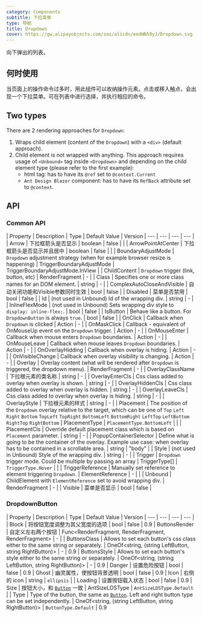 ```yaml
---
category: Components
subtitle: 下拉菜单
type: 导航
title: Dropdown
cover: https://gw.alipayobjects.com/zos/alicdn/eedWN59yJ/Dropdown.svg
---
```


向下弹出的列表。

## 何时使用

当页面上的操作命令过多时，用此组件可以收纳操作元素。点击或移入触点，会出现一个下拉菜单。可在列表中进行选择，并执行相应的命令。

## Two types

There are 2 rendering approaches for `Dropdown`:  
1. Wraps child element (content of the `Dropdown`) with a `<div>` (default approach).
2. Child element is not wrapped with anything. This approach requires usage of `<Unbound>` tag inside `<Dropdown>` and depending on the child element type (please refer to the first example):
   - html tag: has to have its `@ref` set to `@context.Current` 
   - `Ant Design Blazor` component: has to have its `RefBack` attribute set to `@context`.

## API

### Common API

| Property | Description | Type | Default Value | Version 
| --- | --- | --- | --- |
| Arrow | 下拉框箭头是否显示 | boolean | false |  |
| ArrowPointAtCenter | 下拉框箭头是否显示并且居中 | boolean | false |  |
| BoundaryAdjustMode | `Dropdown` adjustment strategy (when for example browser resize is happening)         | TriggerBoundaryAdjustMode    | TriggerBoundaryAdjustMode.InView         |
| ChildContent | `Dropdown` trigger (link, button, etc)         | RenderFragment    | -         |
| Class | Specifies one or more class names for an DOM element.         |  string   | -         |
| ComplexAutoCloseAndVisible |  自动关闭功能和Visible参数同时生效       | bool     | false         |
| Disabled | 菜单是否禁用         | bool    | false     |
| Id | (not used in Unbound) Id of the wrapping div.          | string    | -         |
| InlineFlexMode | (not used in Unbound) Sets wrapping div style to `display: inline-flex;`.         | bool    | false     |
| IsButton | Behave like a button. For `DropdownButton` is always `true`.        | bool    | false         |
| OnClick | Callback when `Dropdown` is clicked          | Action    | -         |
| OnMaskClick | Callback - equivalent of OnMouseUp event on the `Dropdown` trigger.         | Action    | -         |
| OnMouseEnter | Callback when mouse enters `Dropdown` boundaries.         | Action    | -         |
| OnMouseLeave | Callback when mouse leaves `Dropdown` boundaries.         | Action    | -         |
| OnOverlayHidding | Callback when overlay is hiding.         | Action<bool>    | -         |
| OnVisibleChange |  Callback when overlay visibility is changing.        | Action<bool>    | -         |
| Overlay | Overlay content (what will be rendered after `Dropdown` is triggered, the dropdown menu).          | RenderFragment    | -         |
| OverlayClassName | 下拉根元素的类名称       | string    | -         |
| OverlayEnterCls | Css class added to overlay when overlay is shown.         | string    | -         |
| OverlayHiddenCls | Css class added to overlay when overlay is hidden.         | string    | -         |
| OverlayLeaveCls | Css class added to overlay when overlay is hiding.         | string    | -         |
| OverlayStyle | 下拉根元素的样式         | string    | -         |
| Placement | The position of the `Dropdown` overlay relative to the target, which can be one of `Top` `Left` `Right` `Bottom` `TopLeft` `TopRight` `BottomLeft` `BottomRight` `LeftTop` `LeftBottom` `RightTop` `RightBottom` | PlacementType | `PlacementType.BottomLeft` |  |
| PlacementCls | Override default placement class which is based on `Placement` parameter.         | string    | -         |
| PopupContainerSelector | Define what is going to be the container of the overlay. Example use case: when overlay has to be contained in a scrollable area.         | string    | "body"       |
| Style | (not used in Unbound) Style of the wrapping div.          | string    | -         |
| Trigger | `Dropdown` trigger mode. Could be multiple by passing an array | TriggerType[] | `TriggerType.Hover` |  |
| TriggerReference | Manually set reference to element triggering `Dropdown`. | ElementReference | - |  |
| Unbound | ChildElement with `ElementReference` set to avoid wrapping div.         | RenderFragment<ForwardRef>    | -         |
| Visible | 菜单是否显示        | bool    | false         |

### DropdownButton
| Property | Description | Type | Default Value | Version 
| --- | --- | --- | --- |
| Block | 将按钮宽度调整为其父宽度的选项        | bool    | false         | 0.9
| ButtonsRender | 自定义左右两个按钮 | Func<RenderFragment, RenderFragment, RenderFragment>    | -         | 
| ButtonsClass |  Allows to set each button's css class either to the same string or separately.   | OneOf<string, (string LeftButton, string RightButton)>    | -         | 0.9
| ButtonsStyle |  Allows to set each button's style either to the same string or separately.   | OneOf<string, (string LeftButton, string RightButton)>    | -         | 0.9
| Danger | 设置危险按钮 | bool    | false         | 0.9
| Ghost | 幽灵属性，使按钮背景透明 | bool    | false         | 0.9
| Icon | 右侧的 icon | string | `ellipsis`         | 
| Loading | 设置按钮载入状态         | bool    | false         | 0.9
| Size | 按钮大小，和 [`Button`](zh-CN/components/button) 一致         | AntSizeLDSType    | `AntSizeLDSType.Default`         | 
| Type | Type of the button, the same as [`Button`](en-US/components/button). Left and right button type can be set independently.         | OneOf<string, (string LeftButton, string RightButton)>    | `ButtonType.Default` | 0.9
